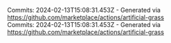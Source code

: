 Commits: 2024-02-13T15:08:31.453Z - Generated via https://github.com/marketplace/actions/artificial-grass
<br>
Commits: 2024-02-13T15:08:31.453Z - Generated via https://github.com/marketplace/actions/artificial-grass
<br>
